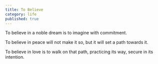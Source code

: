 ```yaml
---
title: To Believe
category: life
published: true
---
```


To believe
in a noble dream
is to imagine
with commitment.

To believe in peace
will not make it so,
but it will set a path
towards it.

To believe in love
is to walk on that path,
practicing its way,
secure in its intention.
